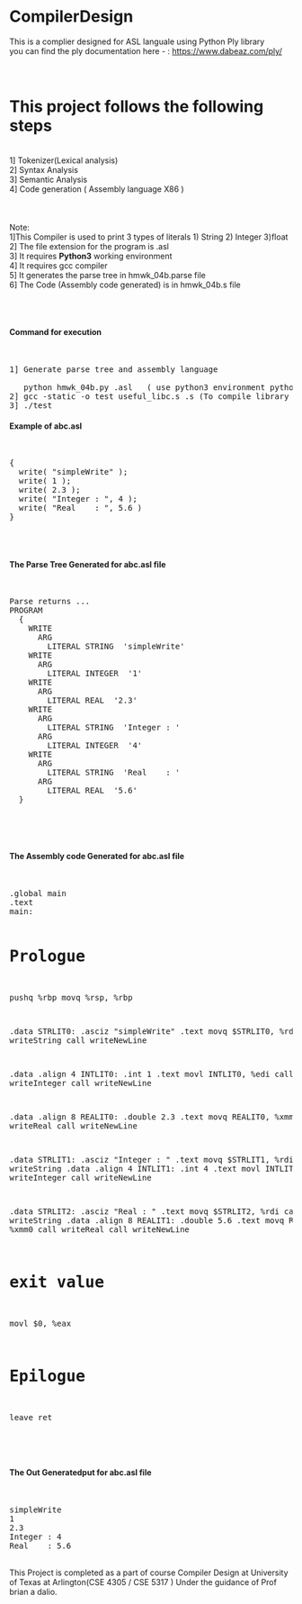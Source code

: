 # CompilerDesign
This is a complier designed for ASL languale using  Python Ply library<br>
you can find the ply documentation here - : https://www.dabeaz.com/ply/ <br><br><br>
<h1>This project follows the following steps</h1><br>
1] Tokenizer(Lexical analysis)<br>
2] Syntax Analysis<br>
3] Semantic Analysis<br>
4] Code generation ( Assembly language X86 )<br>
<br><br><br>
Note: <br>
1]This Compiler is used to print 3 types of literals 1) String 2) Integer 3)float <br>
2] The file extension for the program is .asl<br>
3] It requires <b>Python3</b> working environment<br>
4] It requires gcc compiler<br>
5] It generates the parse tree in hmwk_04b.parse file<br>
6] The Code (Assembly code generated) is in hmwk_04b.s file<br>

<br><br>
<h4>Command for execution </h4><br><pre>
1] Generate parse tree and assembly language<br>
   python hmwk_04b.py <filename>.asl   ( use python3 environment python3 hmwk_04b.py <filename>.asl)
2] gcc -static -o test useful_libc.s <filename>.s (To compile library and generated code with test executable file)
3] ./test   
</pre>

<h4> Example of abc.asl </h4><br><pre>
{
  write( "simpleWrite" );
  write( 1 );
  write( 2.3 );
  write( "Integer : ", 4 );
  write( "Real    : ", 5.6 )
}
</pre><br><br>
<h4> The Parse Tree Generated for abc.asl file </h4><br><pre>
Parse returns ...
PROGRAM
  {
    WRITE
      ARG
        LITERAL STRING  'simpleWrite' 
    WRITE
      ARG
        LITERAL INTEGER  '1' 
    WRITE
      ARG
        LITERAL REAL  '2.3' 
    WRITE
      ARG
        LITERAL STRING  'Integer : ' 
      ARG
        LITERAL INTEGER  '4' 
    WRITE
      ARG
        LITERAL STRING  'Real    : ' 
      ARG
        LITERAL REAL  '5.6' 
  }
  </pre><br><br>
 <h4> The Assembly code Generated for abc.asl file </h4><br><pre>
.global main
.text
main:

# Prologue
pushq   %rbp
movq    %rsp, %rbp

.data
STRLIT0: .asciz "simpleWrite" 
.text
movq $STRLIT0, %rdi
call  writeString
call  writeNewLine

.data
.align 4
INTLIT0: .int 1 
.text
movl INTLIT0, %edi
call  writeInteger
call  writeNewLine

.data
.align 8
REALIT0: .double 2.3 
.text
movq REALIT0, %xmm0
call  writeReal
call  writeNewLine


.data
STRLIT1: .asciz "Integer : " 
.text
movq $STRLIT1, %rdi
call  writeString
.data
.align 4
INTLIT1: .int 4 
.text
movl INTLIT1, %edi
call  writeInteger
call  writeNewLine


.data
STRLIT2: .asciz "Real    : " 
.text
movq $STRLIT2, %rdi
call  writeString
.data
.align 8
REALIT1: .double 5.6 
.text
movq REALIT1, %xmm0
call  writeReal
call  writeNewLine


# exit value
movl    $0, %eax

# Epilogue
leave
ret
</pre><br><br>
<h4> The Out Generatedput for abc.asl file </h4><br><pre>
simpleWrite
1
2.3
Integer : 4
Real    : 5.6
</pre>
<br> This Project is completed as a part of course Compiler Design at University of Texas at Arlington(CSE 4305 / CSE 5317 )
Under the guidance of Prof brian a dalio.
  

